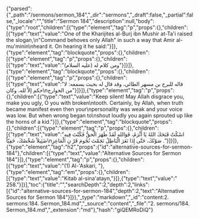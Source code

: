 {"parsed":{"_path":"/sermons/sermon_184","_dir":"sermons","_draft":false,"_partial":false,"_locale":"","title":"Sermon 184","description":null,"body":{"type":"root","children":[{"type":"element","tag":"p","props":{},"children":[{"type":"text","value":"One of the Kharijites al-Burj ibn Mushir at-Ta'i raised the slogan,\n\"Command behoves only Allah\" in such a way that Amir al-mu'minin\nheard it. On hearing it he said:"}]},{"type":"element","tag":"blockquote","props":{},"children":[{"type":"element","tag":"p","props":{},"children":[{"type":"text","value":"ومن كلام له (عليه السلام)"}]}]},{"type":"element","tag":"blockquote","props":{},"children":[{"type":"element","tag":"p","props":{},"children":[{"type":"text","value":"قاله للبرج بن مسهر الطائي، وقد قال له بحيث يسمعه: لا حكم إلاَّ لله، وكان\nمن الخوارج"}]}]},{"type":"element","tag":"p","props":{},"children":[{"type":"text","value":"Keep silent! May Allah disgrace you, make you ugly, O you with broken\ntooth. Certainly, by Allah, when truth became manifest even then your\npersonality was weak and your voice was low. But when wrong began to\nshout loudly you again sprouted up like the horns of a kid."}]},{"type":"element","tag":"blockquote","props":{},"children":[{"type":"element","tag":"p","props":{},"children":[{"type":"text","value":"اسْكُتْ قَبَحَكَ اللهُ يَا أَثْرَمُ، فَوَاللهِ لَقَدْ ظَهَرَ الْحقُّ فَكُنْتَ فِيهِ ضَئِيلاً شَخْصُكَ، خَفِيّاً\nصَوْتُكَ، حَتَّى إِذَا نَعَرَ الْبَاطِلُ نَجَمْتَ نُجُومَ قَرْ نِ الْمَاعِزِ ."}]}]},{"type":"element","tag":"h2","props":{"id":"alternative-sources-for-sermon-184"},"children":[{"type":"text","value":"Alternative Sources for Sermon 184"}]},{"type":"element","tag":"p","props":{},"children":[{"type":"text","value":"(1) Al-'Askari, "},{"type":"element","tag":"em","props":{},"children":[{"type":"text","value":"Kitab al-sina'atayn,"}]},{"type":"text","value":" 258."}]}],"toc":{"title":"","searchDepth":2,"depth":2,"links":[{"id":"alternative-sources-for-sermon-184","depth":2,"text":"Alternative Sources for Sermon 184"}]}},"_type":"markdown","_id":"content:2. sermons:184. Sermon_184.md","_source":"content","_file":"2. sermons/184. Sermon_184.md","_extension":"md"},"hash":"giQEMRoDiQ"}